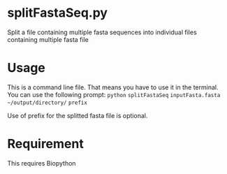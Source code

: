 # splitFastaSeq.py
Split a file containing multiple fasta sequences into individual files containing multiple fasta file

# Usage
This is a command line file. That means you have to use it in the terminal. You can use the following prompt:
`python` `splitFastaSeq` `inputFasta.fasta` `~/output/directory/` `prefix`

Use of prefix for the splitted fasta file is optional.

# Requirement
This requires Biopython
